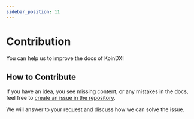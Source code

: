 ```yaml
---
sidebar_position: 11
---
```


# Contribution

You can help us to improve the docs of KoinDX! 

## How to Contribute

If you have an idea, you see missing content, or any mistakes in the docs, feel free to [create an issue in the repository](https://github.com/koindx/docs/issues). 

We will answer to your request and discuss how we can solve the issue.

